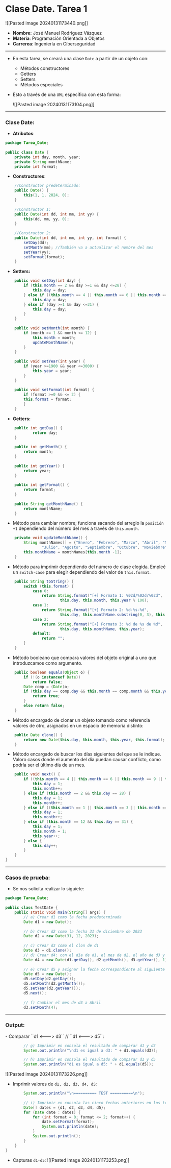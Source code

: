 
<h1>Clase Date. Tarea 1</h1>






![[Pasted image 20240131173440.png]]




- **Nombre:** José Manuel Rodriguez Vázquez
- **Materia**: Programación Orientada a Objetos
- **Carrerea**: Ingeniería en Ciberseguridad





***

- En esta tarea, se creará una clase `Date` a partir de un objeto con:
	- Métodos constructores
	- Getters
	- Setters
	- Métodos especiales

- Esto a través de una `UML` específica con esta forma:

  ![[Pasted image 20240131173104.png]]

***
<h3>Clase Date:</h3>

- **Atributos**:

~~~java
package Tarea_Date;  
  
public class Date {  
    private int day, month, year;  
    private String monthName;  
    private int format;  
~~~

- **Constructores**:

~~~java
    //Constructor predeterminado:  
    public Date() {  
        this(1, 1, 2024, 0);  
    }  
  
    //Constructor 1:  
    public Date(int dd, int mm, int yy) {  
        this(dd, mm, yy, 0);  
    }  
  
    //Constructor 2:  
    public Date(int dd, int mm, int yy, int format) {  
        setDay(dd);  
        setMonth(mm); //También va a actualizar el nombre del mes  
        setYear(yy);  
        setFormat(format);  
    }  
~~~

-  **Setters:**

~~~java
    public void setDay(int day) {  
        if (this.month == 2 && day >=1 && day <=28) {  
            this.day = day;  
        } else if ((this.month == 4 || this.month == 6 || this.month == 9 || this.month == 11) && day >=1 && day <=30) {  
            this.day = day;  
        } else if (day >=1 && day <=31) {  
            this.day = day;  
        }  
    }
  
    public void setMonth(int month) {  
        if (month >= 1 && month <= 12) {  
            this.month = month;  
            updateMonthName();  
        }  
    }  
  
    public void setYear(int year) {  
        if (year >=1900 && year <=3000) {  
            this.year = year;  
        }  
    }  
  
    public void setFormat(int format) {  
	    if (format >=0 && <= 2) {
        this.format = format;  
        }
    }  
~~~

- **Getters:**

~~~java
    public int getDay() {  
            return day;  
    }  
  
    public int getMonth() {  
        return month;  
    }  
  
    public int getYear() {  
        return year;  
    }  
  
    public int getFormat() {  
        return format;  
    }  
  
    public String getMonthName() {  
        return monthName;  
    }  
~~~

- Método para cambiar nombre; funciona sacando del arreglo la `posición +1` dependiendo del número del mes a través de `this.month`.

~~~java
    private void updateMonthName() {  
        String monthNames[] = {"Enero", "Febrero", "Marzo", "Abril", "Mayo", "Junio",  
                "Julio", "Agosto", "Septiembre", "Octubre", "Noviebmre", "Diciembre"};  
        this.monthName = monthNames[this.month -1];  
    }
~~~

- Método para imprimir dependiendo del número de clase elegida. Empleé un `switch-case` para elegir dependiendo del valor de `this.format`. 

~~~java  
    public String toString() {  
        switch (this.format) {  
            case 0:  
                return String.format("[+] Formato 1: %02d/%02d/%02d",  
                        this.day, this.month, this.year % 100);  
            case 1:  
                return String.format("[+] Formato 2: %d-%s-%d",  
                        this.day, this.monthName.substring(0, 3), this.year);  
            case 2:  
                return String.format("[+] Formato 3: %d de %s de %d",  
                        this.day, this.monthName, this.year);  
            default:  
                return "";  
        }  
    }
~~~

- Método booleano que compara valores del objeto original a uno que introduzcamos como argumento.

~~~java
    public boolean equals(Object o) {  
        if (!(o instanceof Date))  
            return false;  
        Date comp = (Date)o;  
        if (this.day == comp.day && this.month == comp.month && this.year == comp.year) {  
            return true;  
        }  
        else return false;  
    }  
~~~

- Método encargado de clonar un objeto tomando como referencia valores de otro, asignados en un espacio de memoria distinto:

~~~java  
    public Date clone() {  
        return new Date(this.day, this.month, this.year, this.format);  
    }  
~~~

- Método encargado de buscar los días siguientes del que se le indique. Valoro casos donde el aumento del día puedan causar conflicto, como podría ser el último día de un mes.

~~~java
    public void next() {  
        if ((this.month == 4 || this.month == 6 || this.month == 9 || this.month == 11) && this.day == 30) {  
            this.day = 1;  
            this.month++;  
        } else if (this.month == 2 && this.day == 28) {  
            this.day = 1;  
            this.month++;  
        } else if ((this.month == 1 || this.month == 3 || this.month == 5 || this.month == 7 || this.month == 8 || this.month == 10) && this.day == 31) {  
            this.day = 1;  
            this.month++;  
        } else if (this.month == 12 && this.day == 31) {  
            this.day = 1;  
            this.month = 1;  
            this.year++;  
        } else {  
            this.day++;  
        }  
    }  
}
~~~

***

<h3>Casos de prueba:</h3>

- Se nos solicita realizar lo siguiete:

~~~java
package Tarea_Date;  
  
public class TestDate {  
    public static void main(String[] args) {  
        // a) Crear d1 como la fecha predeterminada  
        Date d1 = new Date();  
        
        // b) Crear d2 como la fecha 31 de diciembre de 2023  
        Date d2 = new Date(31, 12, 2023);  
        
        // c) Crear d3 como el clon de d1  
        Date d3 = d1.clone();  
        // d) Crear d4: con el día de d1, el mes de d2, el año de d3 y el formato 1  
        Date d4 = new Date(d1.getDay(), d2.getMonth(), d3.getYear(), 1);  
        
        // e) Crear d5 y asignar la fecha correspondiente al siguiente día de d2  
        Date d5 = new Date();  
        d5.setDay(d2.getDay());  
        d5.setMonth(d2.getMonth());  
        d5.setYear(d2.getYear());  
        d5.next();  
        
        // f) Cambiar el mes de d3 a Abril  
        d3.setMonth(4);  
~~~

***
<h3>Output:</h3>
- Comparar ``d1 <---> d3`` // ``d1 <---> d5``:

~~~java
        // g) Imprimir en consola el resultado de comparar d1 y d3  
        System.out.println("\nd1 es igual a d3: " + d1.equals(d3));  

        // h) Imprimir en consola el resultado de comparar d1 y d5  
        System.out.println("d1 es igual a d5: " + d1.equals(d5));  
~~~

![[Pasted image 20240131173226.png]]

- Imprimir valores de `d1, d2, d3, d4, d5`:

~~~java
        System.out.println("\n========== TEST ==========\n");  
  
        // i) Imprimir en consola las cinco fechas anteriores en los tres formatos  
        Date[] dates = {d1, d2, d3, d4, d5};  
        for (Date date : dates) {  
            for (int format = 0; format <= 2; format++) {  
                date.setFormat(format);  
                System.out.println(date);  
            }  
            System.out.println();  
        }  
    }  
}
~~~

- Capturas `d1-d5`:
![[Pasted image 20240131173253.png]]